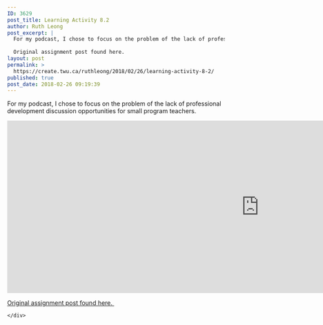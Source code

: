 ```yaml
---
ID: 3629
post_title: Learning Activity 8.2
author: Ruth Leong
post_excerpt: |
  For my podcast, I chose to focus on the problem of the lack of professional development discussion opportunities for small program teachers.
  
  Original assignment post found here. 
layout: post
permalink: >
  https://create.twu.ca/ruthleong/2018/02/26/learning-activity-8-2/
published: true
post_date: 2018-02-26 09:19:39
---
```

<p>For my podcast, I chose to focus on the problem of the lack of professional development discussion opportunities for small program teachers.</p>
<div class="post-embed"><iframe width="1165" height="400" scrolling="no" frameborder="no" src="https://w.soundcloud.com/player/?visual=true&#038;url=https%3A%2F%2Fapi.soundcloud.com%2Ftracks%2F405498627&%23038;show_artwork=true&%23038;maxwidth=1165&%23038;maxheight=1000&%23038;dnt=1"></iframe></div>
<p><a href="https://create.twu.ca/ldrs591-sp18/unit-8-learning-activities/">Original assignment post found here. </a></p>
<div id="themify_builder_content-476" data-postid="476" class="themify_builder_content themify_builder_content-476 themify_builder">

    </div>
<!-- /themify_builder_content -->